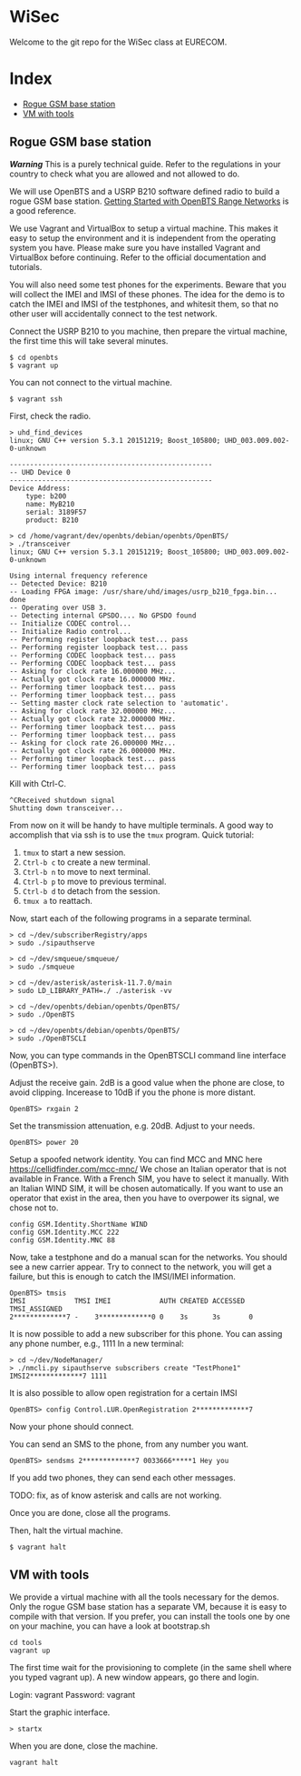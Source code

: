 # WiSec

Welcome to the git repo for the WiSec class at EURECOM.

# Index

* [Rogue GSM base station](#RogueGSM)
* [VM with tools](#tools)

## <a name="RogueGSM"></a>Rogue GSM base station

***Warning***
This is a purely technical guide.
Refer to the regulations in your country to check what you are allowed and not allowed to do.

We will use OpenBTS and a USRP B210 software defined radio to build a rogue GSM base station.
[Getting Started with OpenBTS Range Networks](http://www.openbts.org/site/wp-content/uploads/ebook/Getting_Started_with_OpenBTS_Range_Networks.pdf)
is a good reference.

We use Vagrant and VirtualBox to setup a virtual machine. This makes it easy to setup the environment and it is independent from the operating system you have. Please make sure you have installed Vagrant and VirtualBox before continuing. Refer to the official documentation and tutorials.

You will also need some test phones for the experiments.
Beware that you will collect the IMEI and IMSI of these phones.
The idea for the demo is to catch the IMEI and IMSI of the testphones, and whitesit them, so that
no other user will accidentally connect to the test network.

Connect the USRP B210 to you machine, then prepare the virtual machine, the first time this will take several minutes.
```
$ cd openbts
$ vagrant up
```

You can not connect to the virtual machine.
```
$ vagrant ssh
```

First, check the radio.
```
> uhd_find_devices
linux; GNU C++ version 5.3.1 20151219; Boost_105800; UHD_003.009.002-0-unknown

--------------------------------------------------
-- UHD Device 0
--------------------------------------------------
Device Address:
    type: b200
    name: MyB210
    serial: 3189F57
    product: B210
```
```
> cd /home/vagrant/dev/openbts/debian/openbts/OpenBTS/
> ./transceiver
linux; GNU C++ version 5.3.1 20151219; Boost_105800; UHD_003.009.002-0-unknown

Using internal frequency reference
-- Detected Device: B210
-- Loading FPGA image: /usr/share/uhd/images/usrp_b210_fpga.bin... done
-- Operating over USB 3.
-- Detecting internal GPSDO.... No GPSDO found
-- Initialize CODEC control...
-- Initialize Radio control...
-- Performing register loopback test... pass
-- Performing register loopback test... pass
-- Performing CODEC loopback test... pass
-- Performing CODEC loopback test... pass
-- Asking for clock rate 16.000000 MHz... 
-- Actually got clock rate 16.000000 MHz.
-- Performing timer loopback test... pass
-- Performing timer loopback test... pass
-- Setting master clock rate selection to 'automatic'.
-- Asking for clock rate 32.000000 MHz... 
-- Actually got clock rate 32.000000 MHz.
-- Performing timer loopback test... pass
-- Performing timer loopback test... pass
-- Asking for clock rate 26.000000 MHz... 
-- Actually got clock rate 26.000000 MHz.
-- Performing timer loopback test... pass
-- Performing timer loopback test... pass
```
Kill with Ctrl-C.
```
^CReceived shutdown signal
Shutting down transceiver...
```

From now on it will be handy to have multiple terminals.
A good way to accomplish that via ssh is to use the ```tmux``` program.
Quick tutorial:
1. ```tmux``` to start a new session.
2. ```Ctrl-b c``` to create a new terminal.
3. ```Ctrl-b n``` to move to next terminal.
4. ```Ctrl-b p``` to move to previous terminal.
4. ```Ctrl-b d``` to detach from the session.
5. ```tmux a``` to reattach.

Now, start each of the following programs in a separate terminal.
```
> cd ~/dev/subscriberRegistry/apps
> sudo ./sipauthserve
```
```
> cd ~/dev/smqueue/smqueue/
> sudo ./smqueue
```
```
> cd ~/dev/asterisk/asterisk-11.7.0/main
> sudo LD_LIBRARY_PATH=./ ./asterisk -vv
```
```
> cd ~/dev/openbts/debian/openbts/OpenBTS/
> sudo ./OpenBTS
```
```
> cd ~/dev/openbts/debian/openbts/OpenBTS/
> sudo ./OpenBTSCLI
```

Now, you can type commands in the OpenBTSCLI command line interface (OpenBTS>).

Adjust the receive gain.
2dB is a good value when the phone are close, to avoid clipping.
Incerease to 10dB if you the phone is more distant.
```
OpenBTS> rxgain 2
```

Set the transmission attenuation, e.g. 20dB.
Adjust to your needs.
```
OpenBTS> power 20
```

Setup a spoofed network identity.
You can find MCC and MNC here https://cellidfinder.com/mcc-mnc/
We chose an Italian operator that is not available in France.
With a French SIM, you have to select it manually.
With an Italian WIND SIM, it will be chosen automatically.
If you want to use an operator that exist in the area, then you have to overpower its signal, we chose not to.
```
config GSM.Identity.ShortName WIND
config GSM.Identity.MCC 222
config GSM.Identity.MNC 88 
```

Now, take a testphone and do a manual scan for the networks.
You should see a new carrier appear.
Try to connect to the network, you will get a failure, but this is enough to catch the IMSI/IMEI information.
```
OpenBTS> tmsis
IMSI            TMSI IMEI            AUTH CREATED ACCESSED TMSI_ASSIGNED
2*************7 -    3*************0 0    3s      3s       0             
```

It is now possible to add a new subscriber for this phone.
You can assing any phone number, e.g., 1111
In a new terminal:
```
> cd ~/dev/NodeManager/
> ./nmcli.py sipauthserve subscribers create "TestPhone1" IMSI2*************7 1111
```

It is also possible to allow open registration for a certain IMSI
```
OpenBTS> config Control.LUR.OpenRegistration 2*************7
```

Now your phone should connect.

You can send an SMS to the phone, from any number you want.
```
OpenBTS> sendsms 2*************7 0033666*****1 Hey you
```

If you add two phones, they can send each other messages.

TODO: fix, as of know asterisk and calls are not working.

Once you are done, close all the programs.

Then, halt the virtual machine.
```
$ vagrant halt
```

## <a name="tools"></a>VM with tools

We provide a virtual machine with all the tools necessary for the demos.
Only the rogue GSM base station has a separate VM, because it is easy to compile with that version.
If you prefer, you can install the tools one by one on your machine, you can have a look at bootstrap.sh

```
cd tools
vagrant up
```

The first time wait for the provisioning to complete (in the same shell where you typed vagrant up).
A new window appears, go there and login.

Login: vagrant
Password: vagrant

Start the graphic interface.
```
> startx
```

When you are done, close the machine.

```
vagrant halt
```


